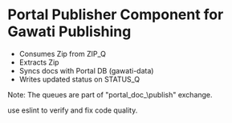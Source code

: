 # Portal Publisher Component for Gawati Publishing

- Consumes Zip from ZIP_Q
- Extracts Zip
- Syncs docs with Portal DB (gawati-data)
- Writes updated status on STATUS_Q 

Note: The queues are part of "portal\_doc_\publish" exchange.

use eslint to verify and fix code quality.